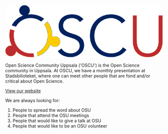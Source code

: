 ![OSCU logo](oscu_logo.png)

Open Science Community Uppsala ('OSCU') is the Open Science community in Uppsala.
At OSCU, we have a monthly presentation at Stadsbilioteket,
where one can meet other people that are fond and/or critical about Open Science.

[View our website]([https://bit.ly/osc_uppsala](https://open-science-community-uppsala.github.io/open_science_community_uppsala/))

We are always looking for:

 1. People to spread the word about OSU
 2. People that attend the OSU meetings
 3. People that would like to give a talk at OSU
 4. People that would like to be an OSU volunteer


